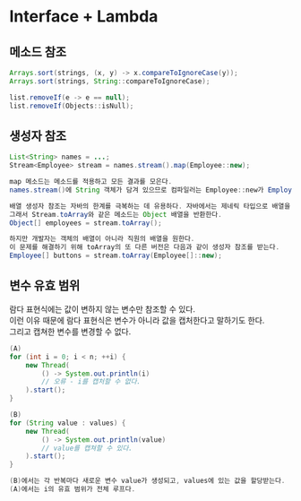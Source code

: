 # Interface + Lambda

## 메소드 참조
```java
Arrays.sort(strings, (x, y) -> x.compareToIgnoreCase(y));
Arrays.sort(strings, String::compareToIgnoreCase);

list.removeIf(e -> e == null);
list.removeIf(Objects::isNull);
```

## 생성자 참조
```java
List<String> names = ...;
Stream<Employee> stream = names.stream().map(Employee::new);

map 메소드는 메소드를 적용하고 모든 결과를 모은다.
names.stream()에 String 객체가 담겨 있으므로 컴파일러는 Employee::new가 Employee(String) 생성자를 가리킨다는 사실을 알게 된다.

배열 생성자 참조는 자바의 한계를 극복하는 데 유용하다. 자바에서는 제네릭 타입으로 배열을 생성할 수 없다.
그래서 Stream.toArray와 같은 메소드는 Object 배열을 반환한다.
Object[] employees = stream.toArray();

하지만 개발자는 객체의 배열이 아니라 직원의 배열을 원한다.
이 문제를 해결하기 위해 toArray의 또 다른 버전은 다음과 같이 생성자 참조를 받는다.
Employee[] buttons = stream.toArray(Employee[]::new);
```

## 변수 유효 범위
람다 표현식에는 값이 변하지 않는 변수만 참조할 수 있다.<br>
이런 이유 때문에 람다 표현식은 변수가 아니라 값을 캡처한다고 말하기도 한다.<br>
그리고 캡쳐한 변수를 변경할 수 없다. 
```java
(A)
for (int i = 0; i < n; ++i) {
    new Thread(
        () -> System.out.println(i)
        // 오류 - i를 캡처할 수 없다.
    ).start();
}

(B)
for (String value : values) {
    new Thread(
        () -> System.out.println(value)
        // value를 캡쳐할 수 있다.
    ).start();   
}

(B)에서는 각 반복마다 새로운 변수 value가 생성되고, values에 있는 값을 할당받는다.
(A)에서는 i의 유효 범위가 전체 루프다.
```


